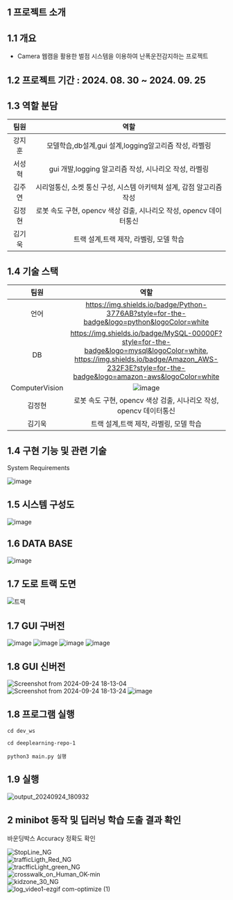 ## 1 프로젝트 소개

##  1.1 개요
- Camera 웹캠을 활용한 벌점 시스템을 이용하여 난폭운전감지하는 프로젝트

## 1.2 프로젝트 기간 : 2024. 08. 30 ~ 2024. 09. 25
  
## 1.3 역할 분담
|팀원|	역할 |
|:----------:|:----------:|
| 강지훈 | 모델학습,db설계,gui 설계,logging알고리즘 작성, 라벨링 | 
| 서성혁 | gui 개발,logging 알고리즘 작성, 시나리오 작성, 라벨링 | 
| 김주연 | 시리얼통신, 소켓 통신 구성, 시스템 아키텍쳐 설계, 감점 알고리즘 작성 |   
| 김정현 | 로봇 속도 구현, opencv 색상 검출, 시나리오 작성, opencv 데이터통신 |    
| 김기욱 | 트랙 설계,트랙 제작, 라벨링, 모델 학습 |    

## 1.4 기술 스택
|팀원|	역할 |
|:----------:|:----------:|
| 언어 | https://img.shields.io/badge/Python-3776AB?style=for-the-badge&logo=python&logoColor=white | 
| DB | https://img.shields.io/badge/MySQL-00000F?style=for-the-badge&logo=mysql&logoColor=white,  https://img.shields.io/badge/Amazon_AWS-232F3E?style=for-the-badge&logo=amazon-aws&logoColor=white| 
| ComputerVision | ![image](https://github.com/user-attachments/assets/71869631-7845-472c-a033-f62ea5783e03) |   
| 김정현 | 로봇 속도 구현, opencv 색상 검출, 시나리오 작성, opencv 데이터통신 |    
| 김기욱 | 트랙 설계,트랙 제작, 라벨링, 모델 학습 |  
## 1.4 구현 기능 및 관련 기술
System Requirements

![image](https://github.com/user-attachments/assets/a0656b87-7abd-45bf-b08f-d8563af95463)

## 1.5 시스템 구성도
![image](https://github.com/user-attachments/assets/3f1c3042-8eff-41d2-87b2-f29da57473e4)

## 1.6 DATA BASE
![image](https://github.com/user-attachments/assets/8953e560-ecbf-4fd0-a911-a5c6c3ff4053)

## 1.7 도로 트랙 도면
![트랙](https://github.com/user-attachments/assets/b98b88d7-b56e-469f-99fd-9dbb435026dd)



## 1.7 GUI 구버전
![image](https://github.com/user-attachments/assets/a0c5b6f5-c8e7-45d0-9604-5001bf06335f)
![image](https://github.com/user-attachments/assets/010d945e-5b8e-47d9-912a-b6a479eabe97)
![image](https://github.com/user-attachments/assets/b9c7c3d3-78ed-4a7e-b50d-ec2b1353b3b6)
![image](https://github.com/user-attachments/assets/ecba9bd2-0d1c-4a7b-8289-8dcd2c700c56)

## 1.8 GUI 신버전
![Screenshot from 2024-09-24 18-13-04](https://github.com/user-attachments/assets/6554c368-3219-4772-bcf2-67263a1b77a7)
![Screenshot from 2024-09-24 18-13-24](https://github.com/user-attachments/assets/8f250aec-accd-4722-8b47-719b043f53f4)
![image](https://github.com/user-attachments/assets/db738b97-7717-46d0-83c8-55ef712b0d87)




## 1.8 프로그램 실행
```
cd dev_ws
```

```
cd deeplearning-repo-1
```

```
python3 main.py 실행
```
## 1.9 실행
![output_20240924_180932](https://github.com/user-attachments/assets/b0e36a43-b6ba-429f-bbad-f12ce942911d)

## 2 minibot 동작 및 딥러닝 학습 도출 결과 확인
바운딩박스 Accuracy 정확도 확인

![StopLine_NG](https://github.com/user-attachments/assets/e473bbc7-001d-4ab2-954a-f463fa1e89eb)<br>
![trafficLigth_Red_NG](https://github.com/user-attachments/assets/07b0898e-1c66-4586-94d7-aaf8d73a50e7)<br>
![tracfficLight_green_NG](https://github.com/user-attachments/assets/0a38ab38-7603-4699-a668-79e10c1e54f7)<br>
![crosswalk_on_Human_OK-min](https://github.com/user-attachments/assets/6e00b5c3-43ec-4d55-9247-a32465798d4b)<br>
![kidzone_30_NG](https://github.com/user-attachments/assets/f94e1cca-c3b3-4f4f-8c1e-45ab9242b9c3)<br>
![log_video1-ezgif com-optimize (1)](https://github.com/user-attachments/assets/9d31c3db-b6a1-4414-b2c5-aad61207e332)






